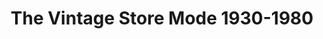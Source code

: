 ---
title: "The Vintage Store Mode 1930-1980"
url: /duesseldorf/the-vintage-store-mode-1930-1980/
shop: Kleidung
---